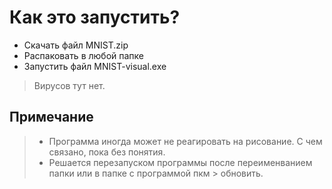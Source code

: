 # Как это запустить?

- Скачать файл MNIST.zip
- Распаковать в любой папке
- Запустить файл MNIST-visual.exe

> Вирусов тут нет.

## Примечание

> - Программа иногда может не реагировать на рисование. С чем связано, пока без понятия.
> - Решается перезапуском программы после переименванием папки или в папке с программой пкм > обновить.
